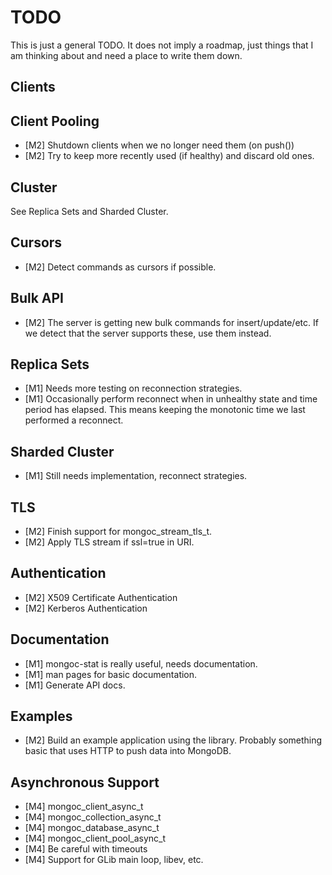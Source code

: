 # TODO

This is just a general TODO. It does not imply a roadmap, just things that
I am thinking about and need a place to write them down.

## Clients

## Client Pooling

 * [M2] Shutdown clients when we no longer need them (on push())
 * [M2] Try to keep more recently used (if healthy) and discard old ones.

## Cluster

See Replica Sets and Sharded Cluster.

## Cursors

 * [M2] Detect commands as cursors if possible.

## Bulk API

 * [M2] The server is getting new bulk commands for insert/update/etc.
   If we detect that the server supports these, use them instead.

## Replica Sets

 * [M1] Needs more testing on reconnection strategies.
 * [M1] Occasionally perform reconnect when in unhealthy state and
   time period has elapsed. This means keeping the monotonic time we
   last performed a reconnect.

## Sharded Cluster

 * [M1] Still needs implementation, reconnect strategies.

## TLS

 * [M2] Finish support for mongoc_stream_tls_t.
 * [M2] Apply TLS stream if ssl=true in URI.

## Authentication

 * [M2] X509 Certificate Authentication
 * [M2] Kerberos Authentication

## Documentation

 * [M1] mongoc-stat is really useful, needs documentation.
 * [M1] man pages for basic documentation.
 * [M1] Generate API docs.

## Examples

 * [M2] Build an example application using the library.
   Probably something basic that uses HTTP to push data into MongoDB.   

## Asynchronous Support

 * [M4] mongoc_client_async_t
 * [M4] mongoc_collection_async_t
 * [M4] mongoc_database_async_t
 * [M4] mongoc_client_pool_async_t
 * [M4] Be careful with timeouts
 * [M4] Support for GLib main loop, libev, etc.
